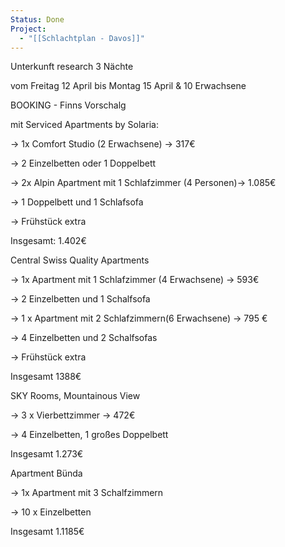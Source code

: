 ```yaml
---
Status: Done
Project:
  - "[[Schlachtplan - Davos]]"
---
```

Unterkunft research 3 Nächte

vom Freitag 12 April bis Montag 15 April & 10 Erwachsene

BOOKING - Finns Vorschalg

mit Serviced Apartments by Solaria:

→ 1x Comfort Studio (2 Erwachsene) → 317€

→ 2 Einzelbetten oder 1 Doppelbett

→ 2x Alpin Apartment mit 1 Schlafzimmer (4 Personen)→ 1.085€

→ 1 Doppelbett und 1 Schlafsofa

→ Frühstück extra

  

Insgesamt: 1.402€

  

Central Swiss Quality Apartments

→ 1x Apartment mit 1 Schlafzimmer (4 Erwachsene) → 593€

→ 2 Einzelbetten und 1 Schalfsofa

→ 1 x Apartment mit 2 Schlafzimmern(6 Erwachsene) → 795 €

→ 4 Einzelbetten und 2 Schalfsofas

→ Frühstück extra

  

Insgesamt 1388€

  

  

SKY Rooms, Mountainous View

→ 3 x Vierbettzimmer → 472€

→ 4 Einzelbetten, 1 großes Doppelbett

  

Insgesamt 1.273€

  

Apartment Bünda

→ 1x Apartment mit 3 Schalfzimmern

→ 10 x Einzelbetten

  

Insgesamt 1.1185€